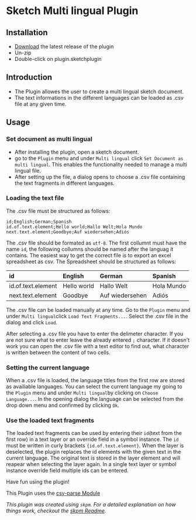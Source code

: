 # Sketch Multi lingual Plugin

## Installation

- [Download](../../releases/latest/download/plugin.sketchplugin.zip) the latest release of the plugin
- Un-zip
- Double-click on plugin.sketchplugin

## Introduction
- The Plugin allowes the user to create a multi lingual sketch document. 
- The text informations in the different languages can be loaded as .csv file at any given time. 

## Usage
### Set document as multi lingual
- After installing the plugin, open a sketch document. 
- go to the `Plugin` menu and under `Multi lingual` click `Set Document as multi lingual`. This enables the functionality needed to manage a multi lingual file. 
- After setting up the file, a dialog opens to choose a .csv file containing the text fragments in different languages. 

### Loading the text file
The .csv file must be structured as follows: 
```csv
id;English;German;Spanish
id.of.text.element;Hello world;Hallo Welt;Hola Mundo
next.text.element;Goodbye;Auf wiedersehen;Adiós
```
The .csv file should be formated as `utf-8`. The first collumnt must have the name `id`, the following collumns should be named after the languag it contains. 
The easiest way to get the correct file is to export an excel spreadsheet as csv. The Spreadsheet should be structured as follows: 

| id | English | German | Spanish |
| :--- | :--- | :--- | :---|
|id.of.text.element|Hello world|Hallo Welt|Hola Mundo|
|next.text.element|Goodbye|Auf wiedersehen|Adiós|

The .csv file can be loaded manually at any time. Go to the `Plugin` menu and under `Multi lingual`click `Load Text Fragments...`. Select the .csv file in the dialog and click `Load`. 

After selecting a .csv file you have to enter the delimeter character. If you are not sure what to enter leave the already entered `;` character. If it doesn't work you can open the .csv file with a text editor to find out, what character is written between the content of two cells. 

### Setting the current language
When a .csv file is loaded, the language titles from the first row are stored as availiable languages. You can select the current language my going to the `Plugin` menu and under `Multi lingual`by clicking on `Choose Language...`. 
In the opening dialog the language can be selected from the drop down menu and confirmed by clicking `Ok`. 

### Use the loaded text fragments
The loaded text fragments can be used by entering their `id`(text from the first row) in a text layer or an override field in a symbol instance. 
The `id` must be written in curly brackets `{id.of.text.element}`. 
When the layer is deselected, the plugin replaces the id elements with the given text in the current language. The original text is stored in the layer element and will reapear when selecting the layer again. 
In a single text layer or symbol instance override field multiple ids can be entered. 

Have fun using the plugin!


This Plugin uses the [csv-parse Module](https://www.npmjs.com/package/csv-parse)

_This plugin was created using `skpm`. For a detailed explanation on how things work, checkout the [skpm Readme](https://github.com/skpm/skpm/blob/master/README.md)._
